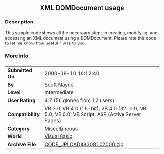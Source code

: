 ﻿<div align="center">

## XML DOMDocument usage


</div>

### Description

This sample code shows all the necessary steps in creating, modifying, and accessing an XML document using a DOMDocument. Please rate this code to let me know how useful it was to you.
 
### More Info
 


<span>             |<span>
---                |---
**Submitted On**   |2000-08-10 10:12:40
**By**             |[Scott Mayne](https://github.com/Planet-Source-Code/PSCIndex/blob/master/ByAuthor/scott-mayne.md)
**Level**          |Intermediate
**User Rating**    |4.7 (56 globes from 12 users)
**Compatibility**  |VB 3\.0, VB 4\.0 \(16\-bit\), VB 4\.0 \(32\-bit\), VB 5\.0, VB 6\.0, VB Script, ASP \(Active Server Pages\) 
**Category**       |[Miscellaneous](https://github.com/Planet-Source-Code/PSCIndex/blob/master/ByCategory/miscellaneous__1-1.md)
**World**          |[Visual Basic](https://github.com/Planet-Source-Code/PSCIndex/blob/master/ByWorld/visual-basic.md)
**Archive File**   |[CODE\_UPLOAD88308102000\.zip](https://github.com/Planet-Source-Code/scott-mayne-xml-domdocument-usage__1-10588/archive/master.zip)








